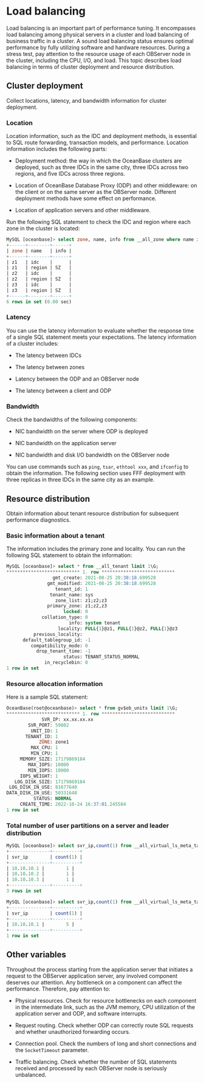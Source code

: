 # Load balancing

Load balancing is an important part of performance tuning. It encompasses load balancing among physical servers in a cluster and load balancing of business traffic in a cluster. A sound load balancing status ensures optimal performance by fully utilizing software and hardware resources. During a stress test, pay attention to the resource usage of each OBServer node in the cluster, including the CPU, I/O, and load. This topic describes load balancing in terms of cluster deployment and resource distribution.

## Cluster deployment

Collect locations, latency, and bandwidth information for cluster deployment.

### Location

Location information, such as the IDC and deployment methods, is essential to SQL route forwarding, transaction models, and performance. Location information includes the following parts:

* Deployment method: the way in which the OceanBase clusters are deployed, such as three IDCs in the same city, three IDCs across two regions, and five IDCs across three regions.

* Location of OceanBase Database Proxy (ODP) and other middleware: on the client or on the same server as the OBServer node. Different deployment methods have some effect on performance.

* Location of application servers and other middleware.

Run the following SQL statement to check the IDC and region where each zone in the cluster is located:

```sql
MySQL [oceanbase]> select zone, name, info from __all_zone where name in ('region', 'idc') ;
+------+--------+------+
| zone | name   | info |
+------+--------+------+
| z1   | idc    |      |
| z1   | region | SZ   |
| z2   | idc    |      |
| z2   | region | SZ   |
| z3   | idc    |      |
| z3   | region | SZ   |
+------+--------+------+
6 rows in set (0.00 sec)
```

### Latency

You can use the latency information to evaluate whether the response time of a single SQL statement meets your expectations. The latency information of a cluster includes:

* The latency between IDCs

* The latency between zones

* Latency between the ODP and an OBServer node

* The latency between a client and ODP

### Bandwidth

Check the bandwidths of the following components:

* NIC bandwidth on the server where ODP is deployed

* NIC bandwidth on the application server

* NIC bandwidth and disk I/O bandwidth on the OBServer node

You can use commands such as `ping`, `tsar`, `ethtool xxx`, and `ifconfig` to obtain the information. The following section uses FFF deployment with three replicas in three IDCs in the same city as an example.

## Resource distribution

Obtain information about tenant resource distribution for subsequent performance diagnostics.

### Basic information about a tenant

The information includes the primary zone and locality. You can run the following SQL statement to obtain the information:

```sql
MySQL [oceanbase]> select * from __all_tenant limit 1\G;
*************************** 1. row ***************************
                 gmt_create: 2021-08-25 20:38:18.699528
               gmt_modified: 2021-08-25 20:38:18.699528
                  tenant_id: 1
                tenant_name: sys
                  zone_list: z1;z2;z3
               primary_zone: z1;z2,z3
                     locked: 0
             collation_type: 0
                       info: system tenant
                   locality: FULL{1}@z1, FULL{1}@z2, FULL{1}@z3
          previous_locality:
      default_tablegroup_id: -1
         compatibility_mode: 0
           drop_tenant_time: -1
                     status: TENANT_STATUS_NORMAL
              in_recyclebin: 0
1 row in set
```

### Resource allocation information

Here is a sample SQL statement:

```sql
OceanBase(root@oceanbase)> select * from gv$ob_units limit 1\G;
*************************** 1. row ***************************
             SVR_IP: xx.xx.xx.xx
        SVR_PORT: 59802
         UNIT_ID: 1
       TENANT_ID: 1
            ZONE: zone1
         MAX_CPU: 1
         MIN_CPU: 1
     MEMORY_SIZE: 17179869184
        MAX_IOPS: 10000
        MIN_IOPS: 10000
     IOPS_WEIGHT: 1
   LOG_DISK_SIZE: 17179869184
 LOG_DISK_IN_USE: 81677640
DATA_DISK_IN_USE: 50331648
          STATUS: NORMAL
     CREATE_TIME: 2022-10-24 16:37:01.245584
1 row in set
```

### Total number of user partitions on a server and leader distribution

```sql
MySQL [oceanbase]> select svr_ip,count(1) from __all_virtual_ls_meta_table where tenant_id=1002 group by svr_ip;
+---------------+----------+
| svr_ip        | count(1) |
+---------------+----------+
| 10.10.10.1 |        1 |
| 10.10.10.2 |        1 |
| 10.10.10.3 |        1 |
+---------------+----------+
3 rows in set

MySQL [oceanbase]> select svr_ip,count(1) from __all_virtual_ls_meta_table where tenant_id=1001 and role=1 group by svr_ip;
+---------------+----------+
| svr_ip        | count(1) |
+---------------+----------+
| 10.10.10.1 |        5 |
+---------------+----------+
1 row in set
```

## Other variables

Throughout the process starting from the application server that initiates a request to the OBServer application server, any involved component deserves our attention. Any bottleneck on a component can affect the performance. Therefore, pay attention to:

* Physical resources. Check for resource bottlenecks on each component in the intermediate link, such as the JVM memory, CPU utilization of the application server and ODP, and software interrupts.

* Request routing. Check whether ODP can correctly route SQL requests and whether unauthorized forwarding occurs.

* Connection pool. Check the numbers of long and short connections and the `SocketTimeout` parameter.

* Traffic balancing. Check whether the number of SQL statements received and processed by each OBServer node is seriously unbalanced.
